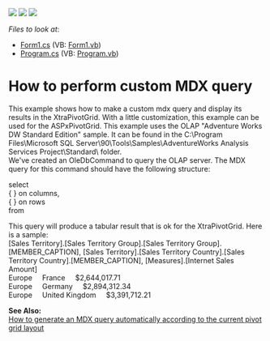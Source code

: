 <!-- default badges list -->
![](https://img.shields.io/endpoint?url=https://codecentral.devexpress.com/api/v1/VersionRange/128579668/13.1.4%2B)
[![](https://img.shields.io/badge/Open_in_DevExpress_Support_Center-FF7200?style=flat-square&logo=DevExpress&logoColor=white)](https://supportcenter.devexpress.com/ticket/details/E1265)
[![](https://img.shields.io/badge/📖_How_to_use_DevExpress_Examples-e9f6fc?style=flat-square)](https://docs.devexpress.com/GeneralInformation/403183)
<!-- default badges end -->
<!-- default file list -->
*Files to look at*:

* [Form1.cs](./CS/Form1.cs) (VB: [Form1.vb](./VB/Form1.vb))
* [Program.cs](./CS/Program.cs) (VB: [Program.vb](./VB/Program.vb))
<!-- default file list end -->
# How to perform custom MDX query


<p>This example shows how to make a custom mdx query and display its results in the XtraPivotGrid. With a little customization, this example can be used for the ASPxPivotGrid. This example uses the OLAP "Adventure Works DW Standard Edition" sample. It can be found in the C:\Program Files\Microsoft SQL Server\90\Tools\Samples\AdventureWorks Analysis Services Project\Standard\ folder.<br />
We've created an OleDbCommand to query the OLAP server. The MDX query for this command should have the following structure: </p><p>select<br />
{ <measures> } on columns,<br />
{ <column and row fields> } on rows<br />
from <cube name></p><p>This query will produce a tabular result that is ok for the XtraPivotGrid. Here is a sample:<br />
[Sales Territory].[Sales Territory Group].[Sales Territory Group].[MEMBER_CAPTION], [Sales Territory].[Sales Territory Country].[Sales Territory Country].[MEMBER_CAPTION], [Measures].[Internet Sales Amount]<br />
Europe     France     $2,644,017.71<br />
Europe     Germany     $2,894,312.34<br />
Europe     United Kingdom     $3,391,712.21</p><p><strong>See Also:</strong><br />
<a href="https://www.devexpress.com/Support/Center/p/E2299">How to generate an MDX query automatically according to the current pivot grid layout</a></p>

<br/>


